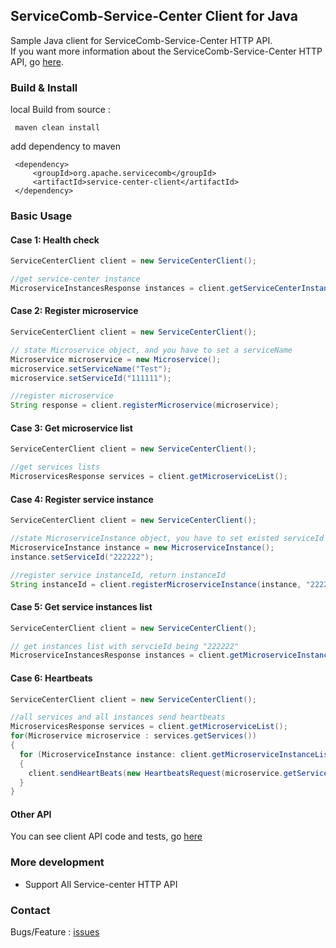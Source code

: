 ## ServiceComb-Service-Center Client for Java

   Sample Java client for ServiceComb-Service-Center HTTP API.   
   If you want more information about the ServiceComb-Service-Center HTTP API, go [here](https://github.com/apache/servicecomb-service-center/blob/master/docs/openapi/v4.yaml).
   
### Build & Install
   
   local Build from source :
   ```
    maven clean install
   ```
   
   add dependency to maven
   ```
    <dependency>
        <groupId>org.apache.servicecomb</groupId>
        <artifactId>service-center-client</artifactId>
    </dependency>
   ```


### Basic Usage

#### Case 1: Health check
```Java
ServiceCenterClient client = new ServiceCenterClient();

//get service-center instance
MicroserviceInstancesResponse instances = client.getServiceCenterInstances();
```

#### Case 2: Register microservice
```Java
ServiceCenterClient client = new ServiceCenterClient();

// state Microservice object, and you have to set a serviceName
Microservice microservice = new Microservice();
microservice.setServiceName("Test");
microservice.setServiceId("111111");

//register microservice
String response = client.registerMicroservice(microservice);
```

#### Case 3: Get microservice list
```Java
ServiceCenterClient client = new ServiceCenterClient();

//get services lists
MicroservicesResponse services = client.getMicroserviceList();
```

#### Case 4: Register service instance
```Java
ServiceCenterClient client = new ServiceCenterClient();

//state MicroserviceInstance object, you have to set existed serviceId
MicroserviceInstance instance = new MicroserviceInstance();
instance.setServiceId("222222");

//register service instanceId, return instanceId
String instanceId = client.registerMicroserviceInstance(instance, "222222");
```

#### Case 5: Get service instances list
```Java
ServiceCenterClient client = new ServiceCenterClient();

// get instances list with servcieId being "222222"
MicroserviceInstancesResponse instances = client.getMicroserviceInstanceList("222222");
```

#### Case 6: Heartbeats
```Java
ServiceCenterClient client = new ServiceCenterClient();

//all services and all instances send heartbeats
MicroservicesResponse services = client.getMicroserviceList();
for(Microservice microservice : services.getServices())
{
  for (MicroserviceInstance instance: client.getMicroserviceInstanceList(microservice.getServiceId()).getInstances())
  { 
    client.sendHeartBeats(new HeartbeatsRequest(microservice.getServiceId(),instance.getInstanceId())); 
  }
}
```

#### Other API
You can see client API code and tests, go [here](https://github.com/apache/servicecomb-java-chassis/blob/master/clients/service-center-client/src/main/java/org/apache/servicecomb/service/center/client/ServiceCenterClient.java) 


### More development

- Support All Service-center HTTP API

### Contact
Bugs/Feature : [issues](https://github.com/apache/servicecomb-java-chassis/issues)
